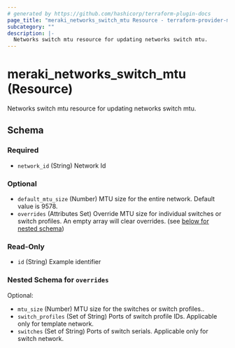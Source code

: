 ```yaml
---
# generated by https://github.com/hashicorp/terraform-plugin-docs
page_title: "meraki_networks_switch_mtu Resource - terraform-provider-meraki"
subcategory: ""
description: |-
  Networks switch mtu resource for updating networks switch mtu.
---
```


# meraki_networks_switch_mtu (Resource)

Networks switch mtu resource for updating networks switch mtu.



<!-- schema generated by tfplugindocs -->
## Schema

### Required

- `network_id` (String) Network Id

### Optional

- `default_mtu_size` (Number) MTU size for the entire network. Default value is 9578.
- `overrides` (Attributes Set) Override MTU size for individual switches or switch profiles. An empty array will clear overrides. (see [below for nested schema](#nestedatt--overrides))

### Read-Only

- `id` (String) Example identifier

<a id="nestedatt--overrides"></a>
### Nested Schema for `overrides`

Optional:

- `mtu_size` (Number) MTU size for the switches or switch profiles..
- `switch_profiles` (Set of String) Ports of switch profile IDs. Applicable only for template network.
- `switches` (Set of String) Ports of switch serials. Applicable only for switch network.
